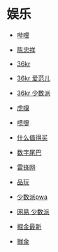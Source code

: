# 娱乐


<div id = "首"></div>
<script src = "../js/首.js"></script>


* [哔哩](https://m.bilibili.com/)
* [陈忠祥](https://m.bilibili.com/space/238171819)


* [36kr](https://m.36kr.com/)
* [36kr 爱范儿](https://m.36kr.com/user/16637033)
* [36kr 少数派](https://m.36kr.com/user/569821167)


* [虎嗅](https://m.huxiu.com/)
* [喷嚏](http://www.dapenti.com/blog/indexforweb.asp)
* [什么值得买](https://m.smzdm.com/)


* [数字尾巴](https://m.dgtle.com/)
* [雷锋网](https://www.leiphone.com/)
* [品玩](https://www.pingwest.com/)


* [少数派pwa](https://pwa.sspai.com/)


* [网易 少数派](https://3g.163.com/news/sub/T1466761210552.html)


* [掘金最新](https://juejin.cn/?sort=newest)
* [掘金](https://juejin.cn/)
